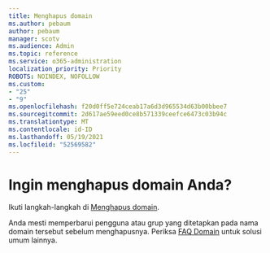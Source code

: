 ```yaml
---
title: Menghapus domain
ms.author: pebaum
author: pebaum
manager: scotv
ms.audience: Admin
ms.topic: reference
ms.service: o365-administration
localization_priority: Priority
ROBOTS: NOINDEX, NOFOLLOW
ms.custom:
- "25"
- "9"
ms.openlocfilehash: f20d0ff5e724ceab17a6d3d965534d63b00bbee7
ms.sourcegitcommit: 2d617ae59eed0ce8b571339ceefce6473c03b94c
ms.translationtype: MT
ms.contentlocale: id-ID
ms.lasthandoff: 05/19/2021
ms.locfileid: "52569582"
---
```

# <a name="trying-to-remove-your-domain"></a>Ingin menghapus domain Anda?

Ikuti langkah-langkah di [Menghapus domain](/microsoft-365/admin/get-help-with-domains/remove-a-domain).
  
Anda mesti memperbarui pengguna atau grup yang ditetapkan pada nama domain tersebut sebelum menghapusnya. Periksa [FAQ Domain](/microsoft-365/admin/setup/domains-faq) untuk solusi umum lainnya.
  